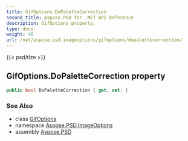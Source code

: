 ```yaml
---
title: GifOptions.DoPaletteCorrection
second_title: Aspose.PSD for .NET API Reference
description: GifOptions property. 
type: docs
weight: 40
url: /net/aspose.psd.imageoptions/gifoptions/dopalettecorrection/
---
```

{{< psd/tize >}}
## GifOptions.DoPaletteCorrection property

```csharp
public bool DoPaletteCorrection { get; set; }
```

### See Also

* class [GifOptions](../)
* namespace [Aspose.PSD.ImageOptions](../../gifoptions/)
* assembly [Aspose.PSD](../../../)


